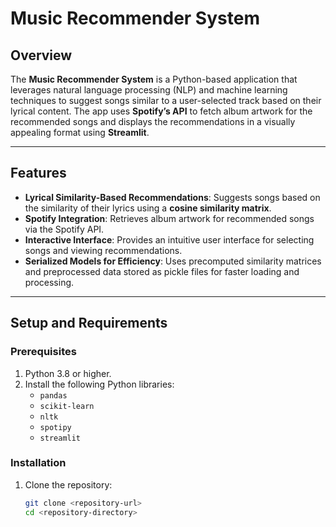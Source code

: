# Music Recommender System

## Overview

The **Music Recommender System** is a Python-based application that leverages natural language processing (NLP) and machine learning techniques to suggest songs similar to a user-selected track based on their lyrical content. The app uses **Spotify’s API** to fetch album artwork for the recommended songs and displays the recommendations in a visually appealing format using **Streamlit**.

---

## Features

- **Lyrical Similarity-Based Recommendations**: Suggests songs based on the similarity of their lyrics using a **cosine similarity matrix**.
- **Spotify Integration**: Retrieves album artwork for recommended songs via the Spotify API.
- **Interactive Interface**: Provides an intuitive user interface for selecting songs and viewing recommendations.
- **Serialized Models for Efficiency**: Uses precomputed similarity matrices and preprocessed data stored as pickle files for faster loading and processing.

---

## Setup and Requirements

### Prerequisites

1. Python 3.8 or higher.
2. Install the following Python libraries:
   - `pandas`
   - `scikit-learn`
   - `nltk`
   - `spotipy`
   - `streamlit`

### Installation

1. Clone the repository:
   ```bash
   git clone <repository-url>
   cd <repository-directory>
